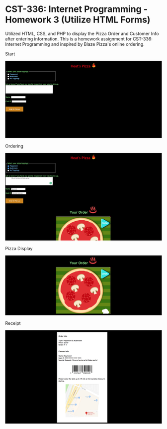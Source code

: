 # CST-336: Internet Programming - Homework 3 (Utilize HTML Forms)

Utilized HTML, CSS, and PHP to display the Pizza Order and Customer Info after entering information. This is a homework assignment for CST-336: Internet Programming and inspired by Blaze Pizza's online ordering.

Start 

![](https://github.com/resteybar/cst336-hw3-heatsPizza/blob/master/demoImages/start.png)

Ordering

![](https://github.com/resteybar/cst336-hw3-heatsPizza/blob/master/demoImages/order.png)

Pizza Display

![](https://github.com/resteybar/cst336-hw3-heatsPizza/blob/master/demoImages/pizza.png)

Receipt

![](https://github.com/resteybar/cst336-hw3-heatsPizza/blob/master/demoImages/orderInfo.png)
